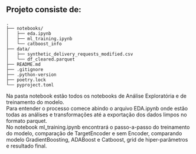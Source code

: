 ## Projeto consiste de:
```
.  
├── notebooks/  
│   ├── eda.ipynb  
│   ├── ml_training.ipynb  
│   └── catboost_info
├── data/
│   ├── synthetic_delivery_requests_modified.csv
│   └── df_cleared.parquet
├── README.md
├── .gitignore
├── .python-version
├── poetry.lock
└── pyproject.toml
```
  
Na pasta notebook estão todos os notebooks de Análise Exploratória e de treinamento do modelo.  
Para entender o processo comece abindo o arquivo EDA.ipynb onde estão todas as análises e transformações até a exportação dos dados limpos no formato parquet.  
No notebook ml_training.ipynb encontrará o passo-a-passo do treinamento do modelo, comparação de TargetEncoder e sem Encoder, comparando modelo GradientBoosting, ADABoost e Catboost, grid de hiper-parâmetros e resultado final.  